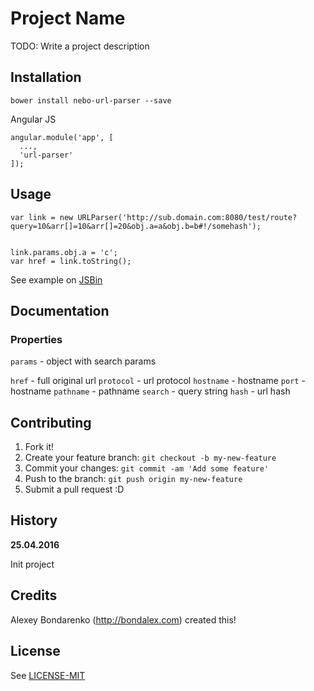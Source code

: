 # Project Name

TODO: Write a project description

## Installation

```
bower install nebo-url-parser --save
```

Angular JS

```
angular.module('app', [
  ...,
  'url-parser'
]);
```

## Usage

```
var link = new URLParser('http://sub.domain.com:8080/test/route?query=10&arr[]=10&arr[]=20&obj.a=a&obj.b=b#!/somehash');


link.params.obj.a = 'c';
var href = link.toString();
```

See example on [JSBin](https://jsbin.com/sogacokite/edit)

## Documentation

### Properties

`params` - object with search params

`href` - full original  url
`protocol` - url protocol
`hostname` - hostname
`port` - hostname
`pathname` - pathname
`search` - query string
`hash` - url hash


## Contributing

1. Fork it!
2. Create your feature branch: `git checkout -b my-new-feature`
3. Commit your changes: `git commit -am 'Add some feature'`
4. Push to the branch: `git push origin my-new-feature`
5. Submit a pull request :D

## History

**25.04.2016**

Init project

## Credits

Alexey Bondarenko (http://bondalex.com) created this!

## License

See [LICENSE-MIT](../LICENSE-MIT)
